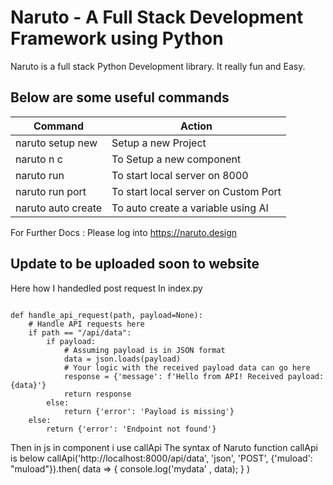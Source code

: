 # Naruto - A Full Stack Development Framework using Python
Naruto is a full stack Python Development library. It really fun and Easy.
## Below are some useful commands
| Command | Action |
| ----------- | ----------- |
| naruto setup new | Setup a new Project |
| naruto n c <componentName> | To Setup a new component|
| naruto run | To start local server on 8000|
| naruto run port <portNumber> | To start local server on Custom Port|
| naruto auto create <variable name> | To auto create a variable using AI |

For Further Docs : Please log into https://naruto.design

## Update to be uploaded soon to website
Here how I handedled post request
In index.py
```import json

def handle_api_request(path, payload=None):
    # Handle API requests here
    if path == "/api/data":
        if payload:
            # Assuming payload is in JSON format
            data = json.loads(payload)
            # Your logic with the received payload data can go here
            response = {'message': f'Hello from API! Received payload: {data}'}
            return response
        else:
            return {'error': 'Payload is missing'}
    else:
        return {'error': 'Endpoint not found'}
```
Then in js in component i use callApi
The syntax of Naruto function callApi is below
callApi('http://localhost:8000/api/data', 'json', 'POST', {'muload': "muload"}).then(
    data => {
        console.log('mydata' , data);
    }
)
